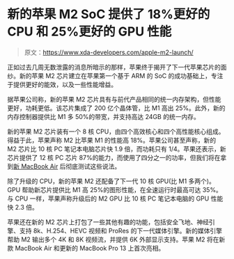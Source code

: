 # 新的苹果 M2 SoC 提供了 18%更好的 CPU 和 25%更好的 GPU 性能

> 原文：<https://www.xda-developers.com/apple-m2-launch/>

正如过去几周无数泄露的消息所暗示的那样，苹果终于揭开了下一代苹果芯片的面纱。新的苹果 M2 芯片建立在苹果第一个基于 ARM 的 SoC 的成功基础上，专注于提供更好的能效，以及一些性能增益。

据苹果公司称，新的苹果 M2 芯片具有与前代产品相同的统一内存架构，但性能更好，功耗更低。该芯片集成了 200 亿个晶体管，比 M1 高出 25%。此外，新的内存控制器提供比 M1 多 50%的带宽，并支持高达 24GB 的统一内存。

新的苹果 M2 芯片装有一个 8 核 CPU，由四个高效核心和四个高性能核心组成。得益于此，苹果声称 M2 比苹果 M1 的性能高 18%。苹果公司甚至声称，新的 M2 芯片比 10 核 PC 笔记本电脑芯片快 1.9 倍，而功耗只有 1/4。苹果还表示，新芯片提供了 12 核 PC 芯片 87%的能力，而使用了四分之一的功率，但我们将在拿到[新 MacBook Air](https://www.xda-developers.com/m2-macbook-air-announced/) 后彻底测试这些说法。

除了升级的 CPU，新的苹果 M2 还配备了下一代 10 核 GPU(比 M1 多两个)。GPU 帮助新芯片提供比 M1 高 25%的图形性能，在全速运行时最高可达 35%。与 CPU 一样，苹果声称升级后的 M2 GPU 比 10 核 PC 笔记本电脑的 GPU 性能快 2.3 倍。

苹果还在新的 M2 芯片上打包了一些其他有趣的功能，包括安全飞地、神经引擎、支持 8k、H.254、HEVC 视频和 ProRes 的下一代媒体引擎。新的媒体引擎帮助 M2 输出多个 4K 和 8K 视频流，并提供 6K 外部显示支持。苹果 M2 将在新款 MacBook Air 和更新的 MacBook Pro 13 上首次亮相。